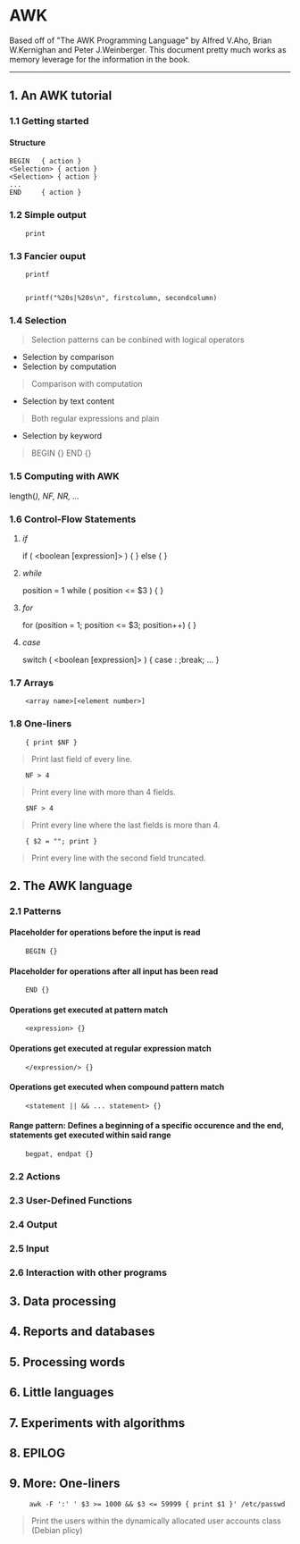 # AWK
Based off of "The AWK Programming Language" by Alfred V.Aho, Brian W.Kernighan and Peter J.Weinberger.
This document pretty much works as memory leverage for the information in the book.

---

## 1. An AWK tutorial

### 1.1 Getting started

#### Structure

    BEGIN   { action }
    <Selection> { action }
    <Selection> { action }
    ...
    END     { action }


### 1.2 Simple output

        print


### 1.3 Fancier ouput

        printf


        printf("%20s|%20s\n", firstcolumn, secondcolumn)

### 1.4 Selection
> Selection patterns can be conbined with logical operators

  - Selection by comparison
  - Selection by computation
> Comparison with computation

  - Selection by text content
> Both regular expressions and plain

  - Selection by keyword
> BEGIN {}
> END {}


### 1.5 Computing with AWK

length(<var>), NF, NR, ...


### 1.6 Control-Flow Statements

  1. _if_

        if ( <boolean [expression]> ) {
                <statements>
        } else {
                <statements>
        }


  2. _while_

        position = 1
        while ( position <= $3 ) {
                <statements>
        }


  3. _for_

        for (position = 1; position <= $3; position++) {
                <statements>
        }


  4. _case_

        switch ( <boolean [expression]> ) {
                case <value>: <statements>;break;
                ...
        }


### 1.7 Arrays

        <array name>[<element number>]


### 1.8 One-liners

        { print $NF }
> Print last field of every line.

        NF > 4
> Print every line with more than 4 fields.

        $NF > 4
> Print every line where the last fields is more than 4.

        { $2 = ""; print }
> Print every line with the second field truncated.



## 2. The AWK language

### 2.1 Patterns

#### Placeholder for operations before the input is read

        BEGIN {}


#### Placeholder for operations after all input has been read

        END {}


#### Operations get executed at pattern match

        <expression> {}


#### Operations get executed at regular expression match

        </expression/> {}


#### Operations get executed when compound pattern match

        <statement || && ... statement> {}


#### Range pattern: Defines a beginning of a specific occurence and the end, statements get executed within said range

        begpat, endpat {}


### 2.2 Actions
### 2.3 User-Defined Functions
### 2.4 Output
### 2.5 Input
### 2.6 Interaction with other programs

## 3. Data processing
## 4. Reports and databases
## 5. Processing words
## 6. Little languages
## 7. Experiments with algorithms
## 8. EPILOG

## 9. More: One-liners

         awk -F ':' ' $3 >= 1000 && $3 <= 59999 { print $1 }' /etc/passwd
> Print the users within the dynamically allocated user accounts class (Debian plicy)
